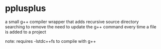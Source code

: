 # pplusplus
a small g++ compiler wrapper that adds recursive source directory searching to remove the need to update the g++ command every time a file is added to a project

note: requires -lstdc++fs to compile with g++